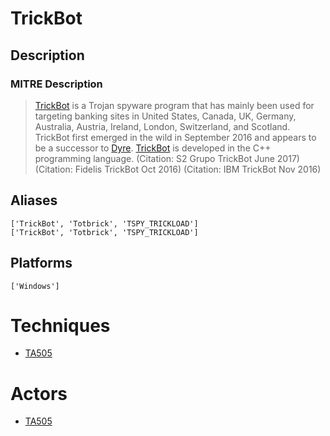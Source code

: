 
# TrickBot

## Description

### MITRE Description

> [TrickBot](https://attack.mitre.org/software/S0266) is a Trojan spyware program that has mainly been used for targeting banking sites in United States, Canada, UK, Germany, Australia, Austria, Ireland, London, Switzerland, and Scotland. TrickBot first emerged in the wild in September 2016 and appears to be a successor to [Dyre](https://attack.mitre.org/software/S0024). [TrickBot](https://attack.mitre.org/software/S0266) is developed in the C++ programming language. (Citation: S2 Grupo TrickBot June 2017) (Citation: Fidelis TrickBot Oct 2016) (Citation: IBM TrickBot Nov 2016)

## Aliases

```
['TrickBot', 'Totbrick', 'TSPY_TRICKLOAD']
['TrickBot', 'Totbrick', 'TSPY_TRICKLOAD']
```

## Platforms

```
['Windows']
```

# Techniques


* [TA505](../techniques/TA505.md)


# Actors


* [TA505](../actors/TA505.md)

